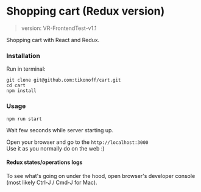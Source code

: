 
# Shopping cart (Redux version)

> version: VR-FrontendTest-v1.1

Shopping cart with React and Redux.

### Installation 

Run in terminal:

```
git clone git@github.com:tikonoff/cart.git
cd cart
npm install
```


### Usage

```
npm run start
```

Wait few seconds while server starting up.

Open your browser and go to the `http://localhost:3000`
<br>Use it as you normally do on the web :) 


#### Redux states/operations logs

To see what's going on under the hood, open browser's developer console (most likely Ctrl-J / Cmd-J for Mac).